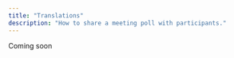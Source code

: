 ```yaml
---
title: "Translations"
description: "How to share a meeting poll with participants."
---
```


Coming soon
